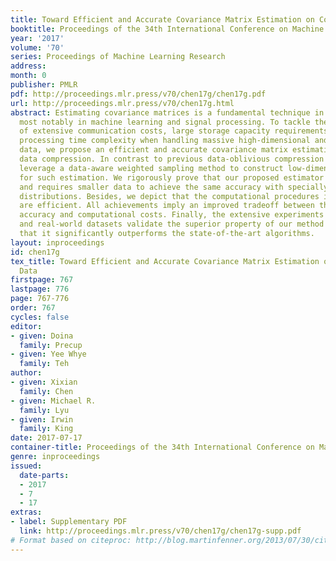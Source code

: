 ```yaml
---
title: Toward Efficient and Accurate Covariance Matrix Estimation on Compressed Data
booktitle: Proceedings of the 34th International Conference on Machine Learning
year: '2017'
volume: '70'
series: Proceedings of Machine Learning Research
address: 
month: 0
publisher: PMLR
pdf: http://proceedings.mlr.press/v70/chen17g/chen17g.pdf
url: http://proceedings.mlr.press/v70/chen17g.html
abstract: Estimating covariance matrices is a fundamental technique in various domains,
  most notably in machine learning and signal processing. To tackle the challenges
  of extensive communication costs, large storage capacity requirements, and high
  processing time complexity when handling massive high-dimensional and distributed
  data, we propose an efficient and accurate covariance matrix estimation method via
  data compression. In contrast to previous data-oblivious compression schemes, we
  leverage a data-aware weighted sampling method to construct low-dimensional data
  for such estimation. We rigorously prove that our proposed estimator is unbiased
  and requires smaller data to achieve the same accuracy with specially designed sampling
  distributions. Besides, we depict that the computational procedures in our algorithm
  are efficient. All achievements imply an improved tradeoff between the estimation
  accuracy and computational costs. Finally, the extensive experiments on synthetic
  and real-world datasets validate the superior property of our method and illustrate
  that it significantly outperforms the state-of-the-art algorithms.
layout: inproceedings
id: chen17g
tex_title: Toward Efficient and Accurate Covariance Matrix Estimation on Compressed
  Data
firstpage: 767
lastpage: 776
page: 767-776
order: 767
cycles: false
editor:
- given: Doina
  family: Precup
- given: Yee Whye
  family: Teh
author:
- given: Xixian
  family: Chen
- given: Michael R.
  family: Lyu
- given: Irwin
  family: King
date: 2017-07-17
container-title: Proceedings of the 34th International Conference on Machine Learning
genre: inproceedings
issued:
  date-parts:
  - 2017
  - 7
  - 17
extras:
- label: Supplementary PDF
  link: http://proceedings.mlr.press/v70/chen17g/chen17g-supp.pdf
# Format based on citeproc: http://blog.martinfenner.org/2013/07/30/citeproc-yaml-for-bibliographies/
---
```

